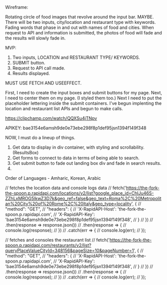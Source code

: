 Wireframe:

Rotating circle of food images that revolve around the input bar. MAYBE.
There will be two inputs, city/location and restaurant type with keywords.
Fading words that phase in and out with names of food and cities.
When request to API and information is submitted, the photos of food will fade and the results will slowly fade in.

MVP:

1. Two inputs, LOCATION and RESTAURANT TYPE/ KEYWORDS. 
2. SUBMIT button.
3. Request to API call made.
4. Results displayed.

MUST USE FETCH AND USEEFFECT. 

First, I need to create the input boxes and submit buttons for my page.
Next, I need to center them on my page. (I styled them too.)
Next I need to put the placeholder lettering inside the submit containers.
I've begun implenting the location and restaurant list APIs and begun to make calls. 

https://clipchamp.com/watch/QQXSu4jTNpv

APIKEY: bae3154e6amsh9de0e73ebe298f8p1def95jsn1394f149f348


NOW, I must do a lineup of things. 


1. Get data to display in div container, with styling and scrollability. (ResultsBox)
2. Get forms to connect to data in terms of being able to search.
3. Get submit button to fade out landing box div and fade in search results.
4. 



Order of Languages - Amharic, Korean, Arabic



  // fetches the location data and console logs data
// fetch('https://the-fork-the-spoon.p.rapidapi.com/locations/v2/list?google_place_id=ChIJu46S-ZZhLxMROG5lkwZ3D7k&geo_ref=false&geo_text=Roma%2C%20Metropolitan%20City%20of%20Rome%2C%20Italy&geo_type=locality', {
//      "method": "GET",
//      "headers": {
//      'X-RapidAPI-Host': 'the-fork-the-spoon.p.rapidapi.com', 
//  		 'X-RapidAPI-Key': 'bae3154e6amsh9de0e73ebe298f8p1def95jsn1394f149f348',
// }
// })
// .then(response => response.json())
// .then(response => {
//   console.log(response);
// })
// .catch(err => {
//   console.log(err);
// });



// fetches and consoles the restaurant list
// fetch('https://the-fork-the-spoon.p.rapidapi.com/restaurants/v2/list?queryPlaceValueCityId=348156&pageSize=10&pageNumber=1', {
//      "method": "GET",
//      "headers": {
//      'X-RapidAPI-Host': 'the-fork-the-spoon.p.rapidapi.com', 
//  		 'X-RapidAPI-Key': 'bae3154e6amsh9de0e73ebe298f8p1def95jsn1394f149f348',
// }
// })
// .then(response => response.json())
// .then(response => {
//   console.log(response);
// })
// .catch(err => {
//   console.log(err);
// });
